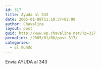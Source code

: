 ```yaml
---
id: 317
title: Ayuda al 343
date: 2005-01-08T11:10:37+02:00
author: Chavalina
layout: post
guid: http://www.wp.chavalina.net/?p=317
permalink: /2005/01/08/post-317/
categories:
  - El mundo
---
```

Env&iacute;a AYUDA al 343